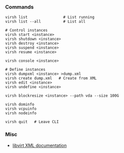 ### Commands

    virsh list                # List running
    virsh list --all          # List all

    # Control instances
    virsh start <instance>
    virsh shutdown <instance>
    virsh destroy <instance>
    virsh suspend <instance>
    virsh resume <instance>

    virsh console <instance>

    # Define instances
    virsh dumpxml <instance> >dump.xml
    virsh create dump.xml   # Create from XML
    virsh edit <instance>
    virsh undefine <instance>

    virsh blockresize <instance> --path vda --size 100G

    virsh dominfo
    virsh vcpuinfo
    virsh nodeinfo

    virsh quit   # Leave CLI

### Misc

-   [libvirt XML documentation](http://libvirt.org/format.html)

